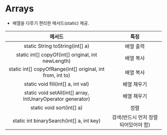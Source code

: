 # Arrays
- 배열을 다루기 편리한 메서드(static) 제공.

| 메서드 | 특징 |
|:-----:|:-----:|
| static String toString(int[] a) | 배열 출력 |
| static int[] copyOf(int[] original, int newLength) | 배열 복사 |
| static int[] copyOfRange(int[] original, int from, int to) | 배열 복사 |
| static void fill(int[] a, int val) | 배열 채우기 |
| static void setAll(int[] array, IntUnaryOperator generator) | 배열 채우기 |
| static void sort(int[] a) | 정렬 |
| static int binarySearch(int[] a, int key) | 검색(반드시 먼저 정렬되어있어야 함) |
